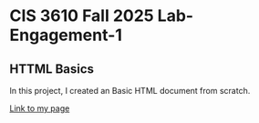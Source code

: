 # CIS 3610 Fall 2025 Lab-Engagement-1
## HTTML Basics

In this project, I created an Basic HTML document from scratch.

[Link to my page](https://edwardsalame711.github.io/Lab-Engagement-1/)
